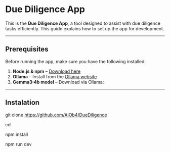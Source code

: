 # Due Diligence App

This is the **Due Diligence App**, a tool designed to assist with due diligence tasks efficiently. This guide explains how to set up the app for development.

---

## Prerequisites

Before running the app, make sure you have the following installed:

1. **Node.js & npm** – [Download here](https://nodejs.org/)  
2. **Ollama** – Install from the [Ollama website](https://ollama.com/)  
3. **Gemma3:4b model** – Download via Ollama:

---

## Instalation

git clone <https://github.com/AiOb4/DueDiligence>

cd <DueDiligence>

npm install

npm run dev

